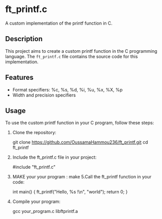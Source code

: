 # ft_printf.c

A custom implementation of the printf function in C.

## Description

This project aims to create a custom printf function in the C programming language. The `ft_printf.c` file contains the source code for this implementation.

## Features

- Format specifiers: %c, %s, %d, %i, %u, %x, %X, %p
- Width and precision specifiers

## Usage

To use the custom printf function in your C program, follow these steps:

1. Clone the repository:

   git clone https://github.com/OussamaHammou236/ft_printf.git
   cd ft_printf

2. Include the ft_printf.c file in your project:
   
     #include "ft_printf.c"

4. MAKE your your program :
   make
5.Call the ft_printf function in your code:

   int main()
   {
    ft_printf("Hello, %s !\n", "world");
    return 0;
   }

6. Compile your program:
   
   gcc your_program.c libftprintf.a
